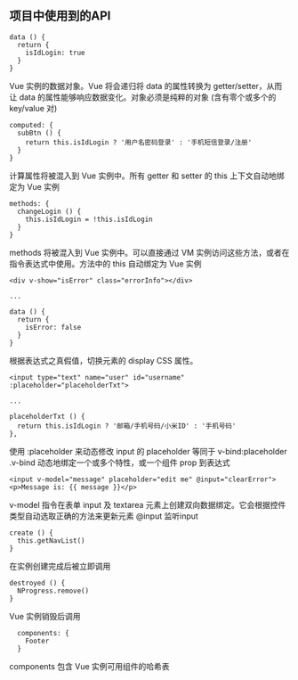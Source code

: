 ## 项目中使用到的API
```
data () {
  return {
    isIdLogin: true
  }
}
```
Vue 实例的数据对象。Vue 将会递归将 data 的属性转换为 getter/setter，从而让 data 的属性能够响应数据变化。对象必须是纯粹的对象 (含有零个或多个的 key/value 对)

```
computed: {
  subBtn () {
    return this.isIdLogin ? '用户名密码登录' : '手机短信登录/注册'
  }
}
```
计算属性将被混入到 Vue 实例中。所有 getter 和 setter 的 this 上下文自动地绑定为 Vue 实例

```
methods: {
  changeLogin () {
    this.isIdLogin = !this.isIdLogin
  }
}
```
methods 将被混入到 Vue 实例中。可以直接通过 VM 实例访问这些方法，或者在指令表达式中使用。方法中的 this 自动绑定为 Vue 实例
```
<div v-show="isError" class="errorInfo"></div>

...

data () {
  return {
    isError: false
  }
}
```
根据表达式之真假值，切换元素的 display CSS 属性。
```
<input type="text" name="user" id="username" :placeholder="placeholderTxt">

...

placeholderTxt () {
  return this.isIdLogin ? '邮箱/手机号码/小米ID' : '手机号码'
},
```
使用 :placeholder 来动态修改 input 的 placeholder 等同于 v-bind:placeholder .v-bind 动态地绑定一个或多个特性，或一个组件 prop 到表达式

```
<input v-model="message" placeholder="edit me" @input="clearError">
<p>Message is: {{ message }}</p>
```
v-model 指令在表单 input 及 textarea 元素上创建双向数据绑定。它会根据控件类型自动选取正确的方法来更新元素 @input 监听input

```
create () {
  this.getNavList()
}
```
在实例创建完成后被立即调用

```
destroyed () {
  NProgress.remove()
}
```
Vue 实例销毁后调用

```
  components: {
    Footer
  }
```
components 包含 Vue 实例可用组件的哈希表